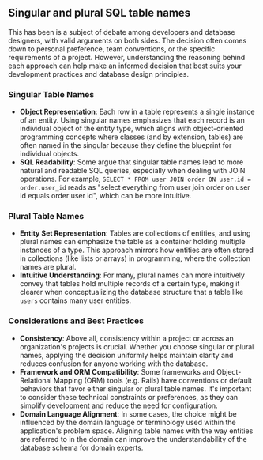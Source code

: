 ## Singular and plural SQL table names

This has been is a subject of debate among developers and database designers, with valid arguments on both sides. The decision often comes down to personal preference, team conventions, or the specific requirements of a project. However, understanding the reasoning behind each approach can help make an informed decision that best suits your development practices and database design principles.

### Singular Table Names

- **Object Representation**: Each row in a table represents a single instance of an entity. Using singular names emphasizes that each record is an individual object of the entity type, which aligns with object-oriented programming concepts where classes (and by extension, tables) are often named in the singular because they define the blueprint for individual objects.
- **SQL Readability**: Some argue that singular table names lead to more natural and readable SQL queries, especially when dealing with JOIN operations. For example, `SELECT * FROM user JOIN order ON user.id = order.user_id` reads as "select everything from user join order on user id equals order user id", which can be more intuitive.

### Plural Table Names

- **Entity Set Representation**: Tables are collections of entities, and using plural names can emphasize the table as a container holding multiple instances of a type. This approach mirrors how entities are often stored in collections (like lists or arrays) in programming, where the collection names are plural.
- **Intuitive Understanding**: For many, plural names can more intuitively convey that tables hold multiple records of a certain type, making it clearer when conceptualizing the database structure that a table like `users` contains many user entities.

### Considerations and Best Practices

- **Consistency**: Above all, consistency within a project or across an organization's projects is crucial. Whether you choose singular or plural names, applying the decision uniformly helps maintain clarity and reduces confusion for anyone working with the database.
- **Framework and ORM Compatibility**: Some frameworks and Object-Relational Mapping (ORM) tools (e.g. Rails) have conventions or default behaviors that favor either singular or plural table names. It's important to consider these technical constraints or preferences, as they can simplify development and reduce the need for configuration.
- **Domain Language Alignment**: In some cases, the choice might be influenced by the domain language or terminology used within the application's problem space. Aligning table names with the way entities are referred to in the domain can improve the understandability of the database schema for domain experts.
